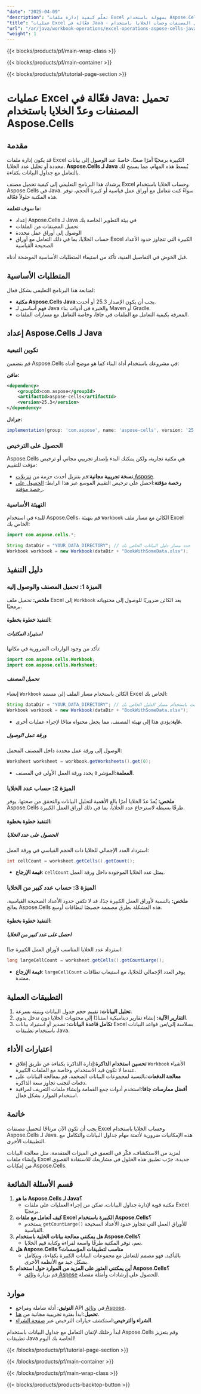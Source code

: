 ```yaml
---
"date": "2025-04-09"
"description": "تعلّم كيفية إدارة ملفات Excel بسهولة باستخدام Aspose.Cells لجافا، بما في ذلك تحميل المصنفات وعدّ الخلايا. مثالي لأتمتة مهام تحليل البيانات."
"title": "عمليات Excel فعّالة في Java - تحميل المصنفات وحساب الخلايا باستخدام Aspose.Cells"
"url": "/ar/java/workbook-operations/excel-operations-aspose-cells-java-workbook-loading-cell-counting/"
"weight": 1
---
```


{{< blocks/products/pf/main-wrap-class >}}

{{< blocks/products/pf/main-container >}}

{{< blocks/products/pf/tutorial-page-section >}}


# عمليات Excel فعّالة في Java: تحميل المصنفات وعدّ الخلايا باستخدام Aspose.Cells

## مقدمة

قد يكون إدارة ملفات Excel الكبيرة برمجيًا أمرًا صعبًا، خاصةً عند الوصول إلى بيانات محددة أو تحليل عدد الخلايا. **Aspose.Cells لـ Java** يُبسط هذه المهام، مما يسمح لك بالتعامل مع جداول البيانات بكفاءة.

يرشدك هذا البرنامج التعليمي إلى كيفية تحميل مصنف Excel وحساب الخلايا باستخدام Aspose.Cells في Java. سواءً كنت تتعامل مع أوراق عمل قياسية أو كبيرة الحجم، توفر هذه المكتبة حلولاً فعّالة.

**ما سوف تتعلمه:**
- إعداد Aspose.Cells لـ Java في بيئة التطوير الخاصة بك
- تحميل المصنفات من الملفات
- الوصول إلى أوراق عمل محددة
- حساب الخلايا، بما في ذلك التعامل مع أوراق Excel الكبيرة التي تتجاوز حدود الأعداد الصحيحة القياسية

قبل الخوض في التفاصيل الفنية، تأكد من استيفاء المتطلبات الأساسية الموضحة أدناه.

## المتطلبات الأساسية

لمتابعة هذا البرنامج التعليمي بشكل فعال:
- **مكتبة Aspose.Cells Java**:يجب أن يكون الإصدار 25.3 أو أحدث.
- فهم أساسي لـ Java والخبرة في أدوات بناء Maven أو Gradle.
- المعرفة بكيفية التعامل مع الملفات في جافا، وخاصة التعامل مع مسارات الملفات.

## إعداد Aspose.Cells لـ Java

### تكوين التبعية
قم بتضمين Aspose.Cells في مشروعك باستخدام أداة البناء كما هو موضح أدناه:

**مافن:**
```xml
<dependency>
    <groupId>com.aspose</groupId>
    <artifactId>aspose-cells</artifactId>
    <version>25.3</version>
</dependency>
```

**جرادل:**
```gradle
implementation(group: 'com.aspose', name: 'aspose-cells', version: '25.3')
```

### الحصول على الترخيص
Aspose.Cells هي مكتبة تجارية، ولكن يمكنك البدء بإصدار تجريبي مجاني أو ترخيص مؤقت للتقييم:
- **نسخة تجريبية مجانية**:قم بتنزيل أحدث حزمة من [تنزيلات Aspose](https://releases.aspose.com/cells/java/).
- **رخصة مؤقتة**:احصل على ترخيص التقييم الموسع عبر هذا الرابط: [الحصول على رخصة مؤقتة](https://purchase.aspose.com/temporary-license/).

### التهيئة الأساسية
للبدء في استخدام Aspose.Cells، قم بتهيئة `Workbook` الكائن مع مسار ملف Excel الخاص بك:
```java
import com.aspose.cells.*;

String dataDir = "YOUR_DATA_DIRECTORY"; // حدد مسار دليل البيانات الخاص بك
Workbook workbook = new Workbook(dataDir + "BookWithSomeData.xlsx");
```

## دليل التنفيذ

### الميزة 1: تحميل المصنف والوصول إليه
**ملخص:**
تحميل ملف Excel إلى `Workbook` يعد الكائن ضروريًا للوصول إلى محتوياته برمجيًا.

#### التنفيذ خطوة بخطوة:
##### استيراد المكتبات
تأكد من وجود الواردات الضرورية في مكانها:
```java
import com.aspose.cells.Workbook;
import com.aspose.cells.Worksheet;
```
##### تحميل المصنف
إنشاء `Workbook` الكائن باستخدام مسار الملف إلى مستند Excel الخاص بك:
```java
String dataDir = "YOUR_DATA_DIRECTORY"; // التحديث باستخدام مسار الدليل الخاص بك
Workbook workbook = new Workbook(dataDir + "BookWithSomeData.xlsx");
```
- **غاية**:يؤدي هذا إلى تهيئة المصنف، مما يجعل محتواه متاحًا لإجراء عمليات أخرى.
##### ورقة عمل الوصول
الوصول إلى ورقة عمل محددة داخل المصنف المحمل:
```java
Worksheet worksheet = workbook.getWorksheets().get(0);
```
- **المعلمة**:المؤشر `0` يحدد ورقة العمل الأولى في المصنف.

### الميزة 2: حساب عدد الخلايا
**ملخص:**
يُعدّ عدّ الخلايا أمرًا بالغ الأهمية لتحليل البيانات والتحقق من صحتها. يوفر Aspose.Cells طرقًا بسيطة لاسترجاع عدد الخلايا، بما في ذلك أوراق العمل الكبيرة.

#### التنفيذ خطوة بخطوة:
##### الحصول على عدد الخلايا
استرداد العدد الإجمالي للخلايا ذات الحجم القياسي في ورقة العمل:
```java
int cellCount = worksheet.getCells().getCount();
```
- **قيمة الإرجاع**: `cellCount` يمثل عدد الخلايا الموجودة داخل ورقة العمل.

### الميزة 3: حساب عدد كبير من الخلايا
**ملخص:**
بالنسبة لأوراق العمل الكبيرة جدًا، قد لا تكفي حدود الأعداد الصحيحة القياسية. يعالج Aspose.Cells هذه المشكلة بطرق مصممة خصيصًا لنطاقات أوسع.

#### التنفيذ خطوة بخطوة:
##### احصل على عدد كبير من الخلايا
استرداد عدد الخلايا المناسب لأوراق العمل الكبيرة جدًا:
```java
long largeCellCount = worksheet.getCells().getCountLarge();
```
- **قيمة الإرجاع**: `largeCellCount` يوفر العدد الإجمالي للخلايا، مع استيعاب نطاقات ممتدة.

## التطبيقات العملية
1. **تحليل البيانات:** تقييم حجم جدول البيانات وبنيته بسرعة.
2. **التقارير الآلية:** إنشاء تقارير ديناميكية استنادًا إلى محتويات الخلايا دون تدخل يدوي.
3. **تكامل قاعدة البيانات:** تصدير أو استيراد بيانات Excel بسلاسة إلى/من قواعد البيانات باستخدام تطبيقات Java.

## اعتبارات الأداء
- **تحسين استخدام الذاكرة**:إدارة الذاكرة بكفاءة عن طريق إغلاق `Workbook` الأشياء عندما لا تكون قيد الاستخدام، وخاصة مع الملفات الكبيرة.
- **معالجة الدفعات**:بالنسبة لمجموعات البيانات الضخمة، قم بمعالجة البيانات على دفعات لتجنب تجاوز سعة الذاكرة.
- **أفضل ممارسات جافا**:استخدم أدوات جمع القمامة وإنشاء ملفات التعريف لمراقبة استخدام الموارد بشكل فعال.

## خاتمة
يجب أن تكون الآن مرتاحًا لتحميل مصنفات Excel وحساب الخلايا باستخدام Aspose.Cells لـ Java. هذه الإمكانيات ضرورية لأتمتة مهام جداول البيانات والتكامل مع التطبيقات الأخرى.

لمزيد من الاستكشاف، فكّر في التعمق في الميزات المتقدمة، مثل معالجة البيانات وإنشاء ملفات Excel جديدة. جرّب تطبيق هذه الحلول في مشاريعك للاستفادة القصوى من إمكانات Aspose.Cells.

## قسم الأسئلة الشائعة
1. **ما هو Aspose.Cells لـ Java؟**
   - مكتبة قوية لإدارة جداول البيانات، تمكن من إجراء العمليات على ملفات Excel برمجيًا.
2. **كيف أتعامل مع ملفات Excel الكبيرة باستخدام Aspose.Cells؟**
   - يستخدم `getCountLarge()` للأوراق العمل التي تتجاوز حدود الأعداد الصحيحة القياسية.
3. **هل يمكنني معالجة بيانات الخلية باستخدام Aspose.Cells؟**
   - نعم، توفر المكتبة طرقًا واسعة لقراءة وكتابة قيم الخلايا.
4. **هل Aspose.Cells مناسب لتطبيقات المؤسسات؟**
   - بالتأكيد. فهو مصمم للتعامل مع مجموعات البيانات الكبيرة بكفاءة، ويتكامل بشكل جيد مع الأنظمة الأخرى.
5. **أين يمكنني العثور على المزيد من الموارد حول استخدام Aspose.Cells؟**
   - قم بزيارة [وثائق Aspose](https://reference.aspose.com/cells/java/) للحصول على إرشادات وأمثلة مفصلة.

## موارد
- **التوثيق**: أدلة شاملة ومراجع API في [وثائق Aspose](https://reference.aspose.com/cells/java/).
- **تحميل**:ابدأ بفترة تجريبية مجانية من [هنا](https://releases.aspose.com/cells/java/).
- **الشراء والترخيص**:استكشف خيارات الترخيص عبر [صفحة الشراء](https://purchase.aspose.com/buy).

ابدأ رحلتك لإتقان التعامل مع جداول البيانات باستخدام Aspose.Cells وقم بتعزيز تطبيقات Java الخاصة بك اليوم!


{{< /blocks/products/pf/tutorial-page-section >}}

{{< /blocks/products/pf/main-container >}}

{{< /blocks/products/pf/main-wrap-class >}}

{{< blocks/products/products-backtop-button >}}
